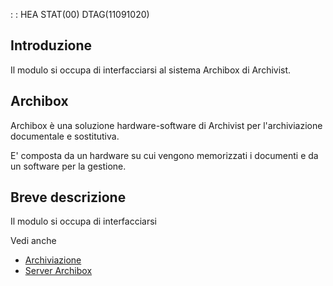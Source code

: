  :  : HEA STAT(00) DTAG(11091020)

## Introduzione

Il modulo si occupa di interfacciarsi al sistema Archibox di Archivist.

## Archibox
Archibox è una soluzione hardware-software di Archivist per l'archiviazione documentale e sostitutiva.

E' composta da un hardware su cui vengono memorizzati i documenti e da un software per la gestione.


## Breve descrizione
Il modulo si occupa di interfacciarsi


Vedi anche
- [Archiviazione](Sorgenti/DOC/V2/LOCOS/V2LOCOSA26)
- [Server Archibox](Sorgenti/DOC/OG/V3/CSE_09)
